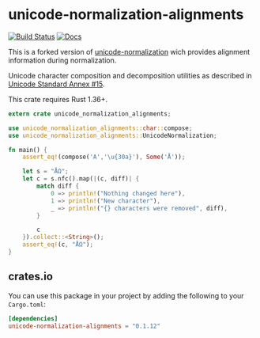 # unicode-normalization-alignments

[![Build Status](https://travis-ci.org/n1t0/unicode-normalization.svg)](https://travis-ci.org/n1t0/unicode-normalization)
[![Docs](https://docs.rs/unicode-normalization-alignments/badge.svg)](https://docs.rs/unicode-normalization-alignments/)

This is a forked version of [unicode-normalization](https://github.com/unicode-rs/unicode-normalization)
wich provides alignment information during normalization.

Unicode character composition and decomposition utilities as described in
[Unicode Standard Annex #15](http://www.unicode.org/reports/tr15/).

This crate requires Rust 1.36+.

```rust
extern crate unicode_normalization_alignments;

use unicode_normalization_alignments::char::compose;
use unicode_normalization_alignments::UnicodeNormalization;

fn main() {
	assert_eq!(compose('A','\u{30a}'), Some('Å'));

	let s = "ÅΩ";
	let c = s.nfc().map(|(c, diff)| {
		match diff {
			0 => println!("Nothing changed here"),
			1 => println!("New character"),
			_ => println!("{} characters were removed", diff),
		}

		c
	}).collect::<String>();
	assert_eq!(c, "ÅΩ");
}
```

## crates.io

You can use this package in your project by adding the following to your `Cargo.toml`:

```toml
[dependencies]
unicode-normalization-alignments = "0.1.12"
```
